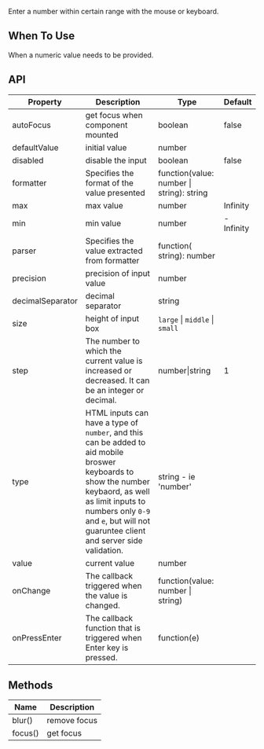 ﻿Enter a number within certain range with the mouse or keyboard.

## When To Use

When a numeric value needs to be provided.

## API

| Property | Description | Type | Default |
| --- | --- | --- | --- |
| autoFocus | get focus when component mounted | boolean | false |
| defaultValue | initial value | number |  |
| disabled | disable the input | boolean | false |
| formatter | Specifies the format of the value presented | function(value: number \| string): string |  |
| max | max value | number | Infinity |
| min | min value | number | -Infinity |
| parser | Specifies the value extracted from formatter | function( string): number |  |
| precision | precision of input value | number |  |
| decimalSeparator | decimal separator | string |  |
| size | height of input box | `large` \| `middle` \| `small` |  |
| step | The number to which the current value is increased or decreased. It can be an integer or decimal. | number\|string | 1 |
| type | HTML inputs can have a type of `number`, and this can be added to aid mobile broswer keyboards to show the number keybaord, as well as limit inputs to numbers only `0-9` and `e`, but will not guaruntee client and server side validation. | string - ie 'number' |  |
| value | current value | number |  |
| onChange | The callback triggered when the value is changed. | function(value: number \| string) |  |
| onPressEnter | The callback function that is triggered when Enter key is pressed. | function(e) |  |

## Methods

| Name    | Description  |
| ------- | ------------ |
| blur()  | remove focus |
| focus() | get focus    |